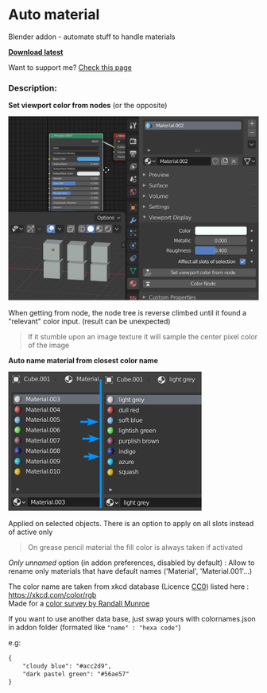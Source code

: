# Auto material

Blender addon - automate stuff to handle materials

**[Download latest](https://github.com/Pullusb/autoMaterial/archive/master.zip)**


<!-- ### [youtube demo]() -->

Want to support me? [Check this page](http://www.samuelbernou.fr/donate)

### Description:

**Set viewport color from nodes** (or the opposite)

![set_color](https://github.com/Pullusb/images_repo/raw/master/AM_set_vp_color_from_node_and_back.gif)

When getting from node, the node tree is reverse climbed until it found a "relevant" color input.  (result can be unexpected)  

> If it stumble upon an image texture it will sample the center pixel color of the image  


**Auto name material from closest color name**  

![auto_rename](https://github.com/Pullusb/images_repo/raw/master/AM_material_auto_renaming.png)


Applied on selected objects. There is an option to apply on all slots instead of active only

> On grease pencil material the fill color is always taken if activated  

*Only unnamed* option (in addon preferences, disabled by default) : Allow to rename only materials that have default names ('Material', 'Material.001'...)


The color name are taken from xkcd database (Licence [CC0](http://creativecommons.org/publicdomain/zero/1.0/)) listed here : https://xkcd.com/color/rgb  
Made for a [color survey by Randall Munroe](https://blog.xkcd.com/2010/05/03/color-survey-results/)

If you want to use another data base, just swap yours with colornames.json in addon folder (formated like `"name" : "hexa code"`)

e.g:

```
{   
    "cloudy blue": "#acc2d9",
    "dark pastel green": "#56ae57"
}
```